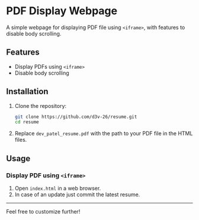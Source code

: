 # PDF Display Webpage

A simple webpage for displaying PDF file using `<iframe>`, with features to disable body scrolling.

## Features

- Display PDFs using `<iframe>`
- Disable body scrolling

## Installation

1. Clone the repository:
    ```sh
    git clone https://github.com/d3v-26/resume.git
    cd resume
    ```

2. Replace `dev_patel_resume.pdf` with the path to your PDF file in the HTML files.

## Usage

### Display PDF using `<iframe>`

1. Open `index.html` in a web browser.
2. In case of an update just commit the latest resume.
---

Feel free to customize further!
